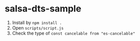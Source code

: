 # salsa-dts-sample
1. Install by `npm install .`
2. Open `scripts/script.js`
3. Check the type of `const cancelable from "es-cancelable"`
